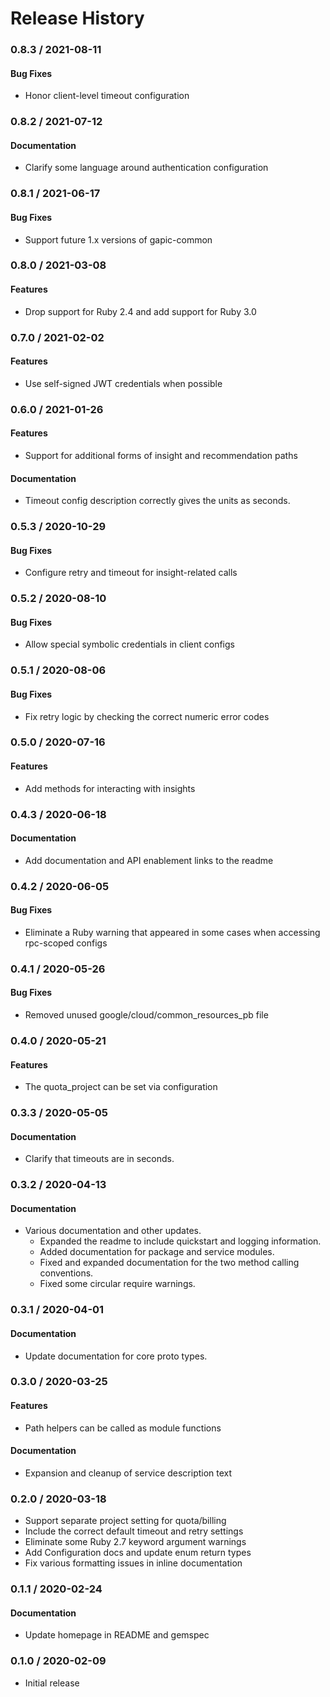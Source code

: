 # Release History

### 0.8.3 / 2021-08-11

#### Bug Fixes

* Honor client-level timeout configuration

### 0.8.2 / 2021-07-12

#### Documentation

* Clarify some language around authentication configuration

### 0.8.1 / 2021-06-17

#### Bug Fixes

* Support future 1.x versions of gapic-common

### 0.8.0 / 2021-03-08

#### Features

* Drop support for Ruby 2.4 and add support for Ruby 3.0

### 0.7.0 / 2021-02-02

#### Features

* Use self-signed JWT credentials when possible

### 0.6.0 / 2021-01-26

#### Features

* Support for additional forms of insight and recommendation paths

#### Documentation

* Timeout config description correctly gives the units as seconds.

### 0.5.3 / 2020-10-29

#### Bug Fixes

* Configure retry and timeout for insight-related calls

### 0.5.2 / 2020-08-10

#### Bug Fixes

* Allow special symbolic credentials in client configs

### 0.5.1 / 2020-08-06

#### Bug Fixes

* Fix retry logic by checking the correct numeric error codes

### 0.5.0 / 2020-07-16

#### Features

* Add methods for interacting with insights

### 0.4.3 / 2020-06-18

#### Documentation

* Add documentation and API enablement links to the readme

### 0.4.2 / 2020-06-05

#### Bug Fixes

* Eliminate a Ruby warning that appeared in some cases when accessing rpc-scoped configs

### 0.4.1 / 2020-05-26

#### Bug Fixes

* Removed unused google/cloud/common_resources_pb file

### 0.4.0 / 2020-05-21

#### Features

* The quota_project can be set via configuration

### 0.3.3 / 2020-05-05

#### Documentation

* Clarify that timeouts are in seconds.

### 0.3.2 / 2020-04-13

#### Documentation

* Various documentation and other updates.
  * Expanded the readme to include quickstart and logging information.
  * Added documentation for package and service modules.
  * Fixed and expanded documentation for the two method calling conventions.
  * Fixed some circular require warnings.

### 0.3.1 / 2020-04-01

#### Documentation

* Update documentation for core proto types.

### 0.3.0 / 2020-03-25

#### Features

* Path helpers can be called as module functions

#### Documentation

* Expansion and cleanup of service description text

### 0.2.0 / 2020-03-18

* Support separate project setting for quota/billing
* Include the correct default timeout and retry settings
* Eliminate some Ruby 2.7 keyword argument warnings
* Add Configuration docs and update enum return types
* Fix various formatting issues in inline documentation

### 0.1.1 / 2020-02-24

#### Documentation

* Update homepage in README and gemspec

### 0.1.0 / 2020-02-09

* Initial release
